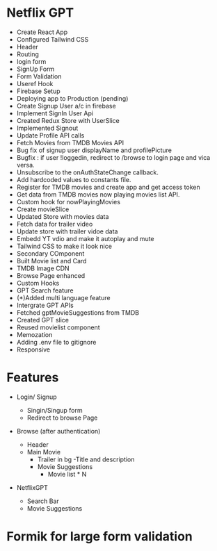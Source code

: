 # Netflix GPT

- Create React App
- Configured Tailwind CSS
- Header
- Routing
- login form
- SignUp Form
- Form Validation
- Useref Hook
- Firebase Setup
- Deploying app to Production (pending)
- Create Signup User a/c in firebase
- Implement SignIn User Api
- Created Redux Store with UserSlice
- Implemented Signout
- Update Profile API calls
- Fetch Movies from TMDB Movies API
- Bug fix of signup user displayName and profilePicture
- Bugfix : if user !loggedin, redirect to /browse to login page and vica versa.
- Unsubscribe to the onAuthStateChange callback.
- Add hardcoded values to constants file.
- Register for TMDB movies and create app and get access token
- Get data from TMDB movies now playing movies list API.
- Custom hook for nowPlayingMovies
- Create movieSlice
- Updated Store with movies data
- Fetch data for trailer video
- Update store with trailer vidoe data
- Embedd YT vdio and make it autoplay and mute
- Tailwind CSS to make it look nice
- Secondary COmponent
- Built Movie list and Card
- TMDB Image CDN
- Browse Page enhanced
- Custom Hooks
- GPT Search feature
- (\*)Added multi language feature
- Intergrate GPT APIs
- Fetched gptMovieSuggestions from TMDB
- Created GPT slice
- Reused movielist component
- Memozation
- Adding .env file to gitignore
- Responsive

# Features

- Login/ Signup
  - Singin/Singup form
  - Redirect to browse Page
- Browse (after authentication)

  - Header
  - Main Movie
    - Trailer in bg
      -Title and description
    - Movie Suggestions
      - Movie list \* N

- NetflixGPT
  - Search Bar
  - Movie Suggestions

# Formik for large form validation
